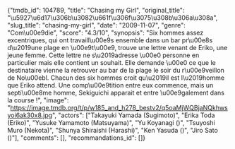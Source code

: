 {"tmdb_id": 104789, "title": "Chasing my Girl", "original_title": "\u5927\u6d17\u306b\u3082\u661f\u306f\u3075\u308b\u306a\u308a", "slug_title": "chasing-my-girl", "date": "2009-11-07", "genre": "Com\u00e9die", "score": "4.3/10", "synopsis": "Six hommes assez excentriques, qui ont travaill\u00e9s ensemble dans un bar pr\u00e8s d\u2019une plage en \u00e9t\u00e9, trouve une lettre venant de Eriko, une jeune femme. Cette lettre ne s\u2019adresse \u00e0 personne en particulier mais elle contient un souhait. Elle demande \u00e0 ce que le destinataire vienne la retrouver au bar de la plage le soir du r\u00e9veillon de No\u00ebl. Chacun des six hommes croit qu\u2019il est l\u2019homme que Eriko attend. Une comp\u00e9tition entre eux commence, mais un septi\u00e8me homme, Sekiguichi apparait et entre \u00e9galement dans la course !", "image": "https://image.tmdb.org/t/p/w185_and_h278_bestv2/q5oaMjWQBjaNQkhwsyoi6ak30x8.jpg", "actors": ["Takayuki Yamada (Sugimoto)", "Erika Toda (Eriko)", "Yusuke Yamamoto (Matsuyama)", "Yu Koyanagi ()", "Tsuyoshi Muro (Nekota)", "Shunya Shiraishi (Harashi)", "Ken Yasuda ()", "Jiro Sato ()"], "comments": [], "recommandations_id": []}